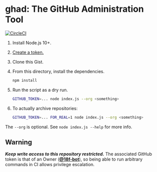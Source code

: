 # ghad: The GitHub Administration Tool

[![CircleCI](https://circleci.com/gh/18F/ghad.svg?style=svg)](https://circleci.com/gh/18F/ghad)

1. Install Node.js 10+.
1. [Create a token.](https://github.com/settings/tokens/new?description=archive%20script&scopes=repo)
1. Clone this Gist.
1. From this directory, install the dependencies.

   ```sh
   npm install
   ```

1. Run the script as a dry run.

   ```sh
   GITHUB_TOKEN=... node index.js --org <something>
   ```

1. To actually archive repositories:

   ```sh
   GITHUB_TOKEN=... FOR_REAL=1 node index.js --org <something>
   ```

The `--org` is optional. See `node index.js --help` for more info.

## Warning

***Keep write access to this repository restricted.*** The associated GitHub token is that of an Owner ([**@18f-bot**](https://github.com/18f-bot)), so being able to run arbitrary commands in CI allows privilege escalation.
